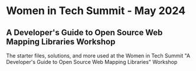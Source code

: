 # Women in Tech Summit - May 2024 
## A Developer's Guide to Open Source Web Mapping Libraries Workshop
The starter files, solutions, and more used at the Women in Tech Summit "A Developer's Guide to Open Source Web Mapping Libraries" Workshop
